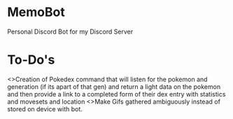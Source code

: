 # MemoBot
Personal Discord Bot for my Discord Server

# To-Do's
<>Creation of Pokedex command that will listen for the pokemon and generation (if its apart of that gen) and return a light data on the pokemon and then provide a link to a completed form of their dex entry with statistics and movesets and location
<>Make Gifs gathered ambiguously instead of stored on device with bot.
